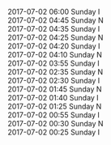 2017-07-02 06:00 Sunday  I  
2017-07-02 04:45 Sunday  N  
2017-07-02 04:35 Sunday  I  
2017-07-02 04:25 Sunday  N  
2017-07-02 04:20 Sunday  I  
2017-07-02 04:10 Sunday  N  
2017-07-02 03:55 Sunday  I  
2017-07-02 02:35 Sunday  N  
2017-07-02 02:30 Sunday  I  
2017-07-02 01:45 Sunday  N  
2017-07-02 01:40 Sunday  I  
2017-07-02 01:25 Sunday  N  
2017-07-02 00:55 Sunday  I  
2017-07-02 00:30 Sunday  N  
2017-07-02 00:25 Sunday  I  

